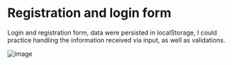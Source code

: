 # Registration and login form

Login and registration form, data were persisted in localStorage, I could practice handling the information received via input, as well as validations.

![image](https://user-images.githubusercontent.com/62269978/127215498-4d1458bf-977a-4272-a624-2204cdb3ee87.png)


